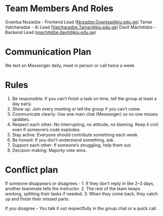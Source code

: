# Team Members And Roles

Gvantsa Nozadze - Frontend Lead (Nozadze.Gvantsa@kiu.edu.ge)
Tamar Vatcharadze - Ai Lead (Vatcharadze.Tamar@kiu.edu.ge)
Davit Machitidze - Backend Lead (machitidze.davit@kiu.edu.ge)

# Communication Plan

We text on Messenger daily, meet in person or call twice a week.

# Rules

1. Be responsible: If you can’t finish a task on time, tell the group at least a day early.
2. Show up: Join every meeting or tell the group if you can’t come.
3. Communicate clearly: Use one main chat (Messenger) so no one misses updates.
4. Respect each other: No interrupting, no attitude, no blaming. Keep it civil even if someone’s code explodes.
5. Stay active: Everyone should contribute something each week 
6. Be honest: If you don’t understand something, ask.
7. Support each other: If someone’s struggling, help them out.
8. Decision-making: Majority vote wins.

# Conflict plan

If someone disappears or disagrees - 
    1. If they don’t reply in like 2–3 days, another teammate tells the instructor.
    2. The rest of the team keeps working, splitting their tasks if needed.
	3. When they come back, they catch up and finish their missed parts.

If you disagree - You talk it out respectfully in the group chat or a quick call.